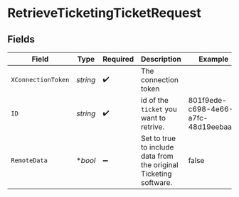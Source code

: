 # RetrieveTicketingTicketRequest


## Fields

| Field                                                             | Type                                                              | Required                                                          | Description                                                       | Example                                                           |
| ----------------------------------------------------------------- | ----------------------------------------------------------------- | ----------------------------------------------------------------- | ----------------------------------------------------------------- | ----------------------------------------------------------------- |
| `XConnectionToken`                                                | *string*                                                          | :heavy_check_mark:                                                | The connection token                                              |                                                                   |
| `ID`                                                              | *string*                                                          | :heavy_check_mark:                                                | id of the `ticket` you want to retrive.                           | 801f9ede-c698-4e66-a7fc-48d19eebaa4f                              |
| `RemoteData`                                                      | **bool*                                                           | :heavy_minus_sign:                                                | Set to true to include data from the original Ticketing software. | false                                                             |